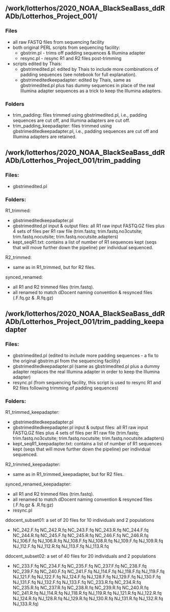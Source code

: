 ## /work/lotterhos/2020_NOAA_BlackSeaBass_ddRADb/Lotterhos_Project_001/

### Files
- all raw FASTQ files from sequencing facility  
- both original PERL scripts from sequencing facility:
  - gbstrim.pl - trims off padding sequences & Illumina adapter  
  - resync.pl - resync R1 and R2 files post-trimming
- scripts edited by Thais: 
  - gbstrimedited.pl: edited by Thais to include more combinations of padding sequences (see notebook for full explanation).
  - gbstrimeditedkeepadapter: edited by Thais, same as gbstrimedited.pl plus has dummy sequences in place of the real Illumina adapter sequences as a trick to keep the Illumina adapters.
  

### Folders
- trim_padding: files trimmed using gbstrimedited.pl, i.e., padding sequences are cut off, and Illumina adapters are cut off.
- trim_padding_keepadapter: files trimmed using gbstrimeditedkeepadapter.pl, i.e., padding sequences are cut off and Illumina adapters are retained.


## /work/lotterhos/2020_NOAA_BlackSeaBass_ddRADb/Lotterhos_Project_001/trim_padding

### Files:  
- gbstrimedited.pl

### Folders:
R1_trimmed: 
 - gbstrimeditedkeepadapter.pl
 - gbstrimedited.pl input & output files: all R1 raw input FASTQ.GZ files plus 4 sets of files per R1 raw file (trim.fastq; trim.fastq.no3cutsite; trim.fastq.nocutsite; trim.fastq.nocutsite.adapters)
 - kept_seqR1.txt: contains a list of number of R1 sequences kept (seqs that will move further down the pipeline) per individual sequenced.

R2_trimmed: 
 - same as in R1_trimmed, but for R2 files.

synced_renamed:
 - all R1 and R2 trimmed files (trim.fastq).   
 - all renamed to match dDocent naming convention & resynced files (.F.fq.gz & .R.fq.gz)


## /work/lotterhos/2020_NOAA_BlackSeaBass_ddRADb/Lotterhos_Project_001/trim_padding_keepadapter

### Files:
- gbstrimedited.pl (edited to include more padding sequences - a fix to the original gbstrim.pl from the sequencing facility)
- gbstrimeditedkeepadapter.pl (same as gbstrimedited.pl plus a dummy adapter replaces the real Illumina adapter in order to keep the Illumina adapter)
- resync.pl (from sequencing facility, this script is used to resync R1 and R2 files following trimming of padding sequences)

### Folders:
R1_trimmed_keepadapter: 
 - gbstrimeditedkeepadapter.pl
 - gbstrimeditedkeepadapter.pl input & output files: all R1 raw input FASTQ.GZ files plus 4 sets of files per R1 raw file (trim.fastq; trim.fastq.no3cutsite; trim.fastq.nocutsite; trim.fastq.nocutsite.adapters)
 - kept_seqR1_keepadapter.txt: contains a list of number of R1 sequences kept (seqs that will move further down the pipeline) per individual sequenced.

R2_trimmed_keepadapter: 
 - same as in R1_trimmed_keepadapter, but for R2 files.

synced_renamed_keepadapter: 
 - all R1 and R2 trimmed files (trim.fastq).   
 - all renamed to match dDocent naming convention & resynced files (.F.fq.gz & .R.fq.gz)
 - resync.pl

ddocent_subset01: a set of 20 files for 10 individuals and 2 populations 
  - NC_242.F.fq  NC_242.R.fq  NC_243.F.fq  NC_243.R.fq  NC_244.F.fq  NC_244.R.fq  NC_245.F.fq  NC_245.R.fq  NC_246.F.fq  NC_246.R.fq  NJ_106.F.fq  NJ_106.R.fq  NJ_108.F.fq  NJ_108.R.fq  NJ_109.F.fq  NJ_109.R.fq  NJ_112.F.fq  NJ_112.R.fq  NJ_113.F.fq  NJ_113.R.fq

ddocent_subset02: a set of 40 files for 20 individuals and 2 populations 
 - NC_233.F.fq  NC_234.F.fq  NC_235.F.fq  NC_237.F.fq  NC_238.F.fq  NC_239.F.fq  NC_240.F.fq  NC_241.F.fq  NJ_114.F.fq  NJ_118.F.fq  NJ_119.F.fq  NJ_121.F.fq  NJ_122.F.fq  NJ_124.F.fq  NJ_128.F.fq  NJ_129.F.fq  NJ_130.F.fq  NJ_131.F.fq  NJ_132.F.fq  NJ_133.F.fq
NC_233.R.fq  NC_234.R.fq  NC_235.R.fq  NC_237.R.fq  NC_238.R.fq  NC_239.R.fq  NC_240.R.fq  NC_241.R.fq  NJ_114.R.fq  NJ_118.R.fq  NJ_119.R.fq  NJ_121.R.fq  NJ_122.R.fq  NJ_124.R.fq  NJ_128.R.fq  NJ_129.R.fq  NJ_130.R.fq  NJ_131.R.fq  NJ_132.R.fq  NJ_133.R.fq)

